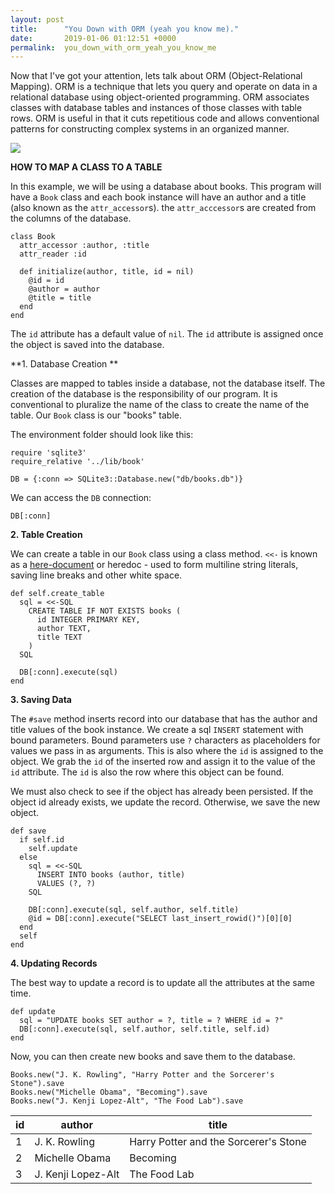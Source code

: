 ```yaml
---
layout: post
title:      "You Down with ORM (yeah you know me)."
date:       2019-01-06 01:12:51 +0000
permalink:  you_down_with_orm_yeah_you_know_me
---
```


Now that I've got your attention, lets talk about ORM (Object-Relational Mapping).  ORM is a technique that lets you query and operate on data in a relational database using object-oriented programming.  ORM associates classes with database tables and instances of those classes with table rows.  ORM is useful in that it cuts repetitious code and allows conventional patterns for constructing complex systems in an organized manner.

![](http://wiki.expertiza.ncsu.edu/images/6/60/3j_ks_pic1.jpg)

**HOW TO MAP A CLASS TO A TABLE**

In this example, we will be using a database about books.  This program will have a `Book` class and each book instance will have an author and a title (also known as the `attr_accessor`s).  the `attr_acccessor`s are created from the columns of the database. 

```
class Book
  attr_accessor :author, :title
  attr_reader :id

  def initialize(author, title, id = nil)
    @id = id
    @author = author
    @title = title
  end
end
```

The `id` attribute has a default value of `nil`.  The `id` attribute is assigned once the object is saved into the database.

**1.  Database Creation **

Classes are mapped to tables inside a database, not the database itself.  The creation of the database is the responsibility of our program.  It is conventional to pluralize the name of the class to create the name of the table.  Our `Book` class is our "books" table.  

The environment folder should look like this:

```
require 'sqlite3'
require_relative '../lib/book'
 
DB = {:conn => SQLite3::Database.new("db/books.db")}
```

We can access the `DB` connection:

```
DB[:conn]
```

**2.  Table Creation**

We can create a table in our `Book` class using a class method.  `<<-` is known as a [here-document](https://en.wikipedia.org/wiki/Here_document) or heredoc - used to form multiline string literals, saving line breaks and other white space.

```
def self.create_table
  sql = <<-SQL
    CREATE TABLE IF NOT EXISTS books (
      id INTEGER PRIMARY KEY,
      author TEXT,
      title TEXT
    )
  SQL

  DB[:conn].execute(sql)
end
```

**3.  Saving Data**

The `#save` method inserts record into our database that has the author and title values of the book instance.  We create a sql `INSERT` statement with bound parameters. Bound parameters use `?` characters as placeholders for values we pass in as arguments.  This is also where the `id` is assigned to the object.  We grab the `id` of the inserted row and assign it to the value of the `id` attribute.  The `id` is also the row where this object can be found.

We must also check to see if the object has already been persisted.  If the object id already exists, we update the record.  Otherwise, we save the new object.  

```
def save
  if self.id
    self.update
  else
    sql = <<-SQL
      INSERT INTO books (author, title)
      VALUES (?, ?)
    SQL
		
    DB[:conn].execute(sql, self.author, self.title)
    @id = DB[:conn].execute("SELECT last_insert_rowid()")[0][0]
  end
  self
end
```

**4.  Updating Records**

The best way to update a record is to update all the attributes at the same time.  

```
def update
  sql = "UPDATE books SET author = ?, title = ? WHERE id = ?"
  DB[:conn].execute(sql, self.author, self.title, self.id)
end
```

Now, you can then create new books and save them to the database.

```
Books.new("J. K. Rowling", "Harry Potter and the Sorcerer's Stone").save
Books.new("Michelle Obama", "Becoming").save
Books.new("J. Kenji Lopez-Alt", "The Food Lab").save
```

| id | author | title |
| -------- | -------- | -------- |
| 1     | J. K. Rowling       | Harry Potter and the Sorcerer's Stone     |
| 2     | Michelle Obama    | Becoming   |
| 3     | J. Kenji Lopez-Alt | The Food Lab |









